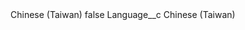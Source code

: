 <?xml version="1.0" encoding="UTF-8"?>
<CustomMetadata xmlns="http://soap.sforce.com/2006/04/metadata" xmlns:xsi="http://www.w3.org/2001/XMLSchema-instance" xmlns:xsd="http://www.w3.org/2001/XMLSchema">
    <label>Chinese (Taiwan)</label>
    <protected>false</protected>
    <values>
        <field>Language__c</field>
        <value xsi:type="xsd:string">Chinese (Taiwan)</value>
    </values>
</CustomMetadata>
